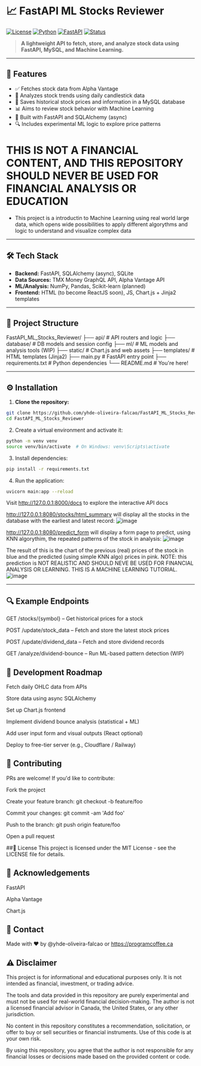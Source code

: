 # 📈 FastAPI ML Stocks Reviewer

[![License](https://img.shields.io/github/license/yhde-oliveira-falcao/FastAPI_ML_Stocks_Reviewer?style=flat-square)](./LICENSE)
[![Python](https://img.shields.io/badge/python-3.10+-blue?style=flat-square)](https://www.python.org/)
[![FastAPI](https://img.shields.io/badge/FastAPI-Framework-green?style=flat-square)](https://fastapi.tiangolo.com/)
[![Status](https://img.shields.io/badge/status-Active-brightgreen?style=flat-square)]()

> **A lightweight API to fetch, store, and analyze stock data using FastAPI, MySQL, and Machine Learning.**

---

## 🚀 Features

- ✅ Fetches stock data from Alpha Vantage
- 🧠 Analyzes stock trends using daily candlestick data
- 💾 Saves historical stock prices and information in a MySQL database
- 📊 Aims to review stock behavior with Machine Learning
- 🔧 Built with FastAPI and SQLAlchemy (async)
- 🔍 Includes experimental ML logic to explore price patterns


# THIS IS NOT A FINANCIAL CONTENT, AND THIS REPOSITORY SHOULD NEVER BE USED FOR FINANCIAL ANALYSIS OR EDUCATION

- This project is a introductin to Machine Learning using real world large data, which opens wide possibilities to apply different algorythms and logic to understand and visualize complex data 

---

## 🛠️ Tech Stack

- **Backend:** FastAPI, SQLAlchemy (async), SQLite
- **Data Sources:** TMX Money GraphQL API, Alpha Vantage API
- **ML/Analysis:** NumPy, Pandas, Scikit-learn (planned)
- **Frontend:** HTML (to become ReactJS soon), JS, Chart.js + Jinja2 templates

---

## 📂 Project Structure
FastAPI_ML_Stocks_Reviewer/
├── api/ # API routers and logic
├── database/ # DB models and session config
├── ml/ # ML models and analysis tools (WIP)
├── static/ # Chart.js and web assets
├── templates/ # HTML templates (Jinja2)
├── main.py # FastAPI entry point
├── requirements.txt # Python dependencies
└── README.md # You're here!

---

## ⚙️ Installation

1. **Clone the repository:**

```bash
git clone https://github.com/yhde-oliveira-falcao/FastAPI_ML_Stocks_Reviewer.git
cd FastAPI_ML_Stocks_Reviewer
```

2. Create a virtual environment and activate it:
```bash
python -m venv venv
source venv/bin/activate  # On Windows: venv\Scripts\activate
```

3. Install dependencies:
```bash
pip install -r requirements.txt
```
4. Run the application:
```bash
uvicorn main:app --reload
```

Visit http://127.0.0.1:8000/docs to explore the interactive API docs

http://127.0.0.1:8080/stocks/html_summary will display all the stocks in the database with the earliest and latest record:
![image](https://github.com/user-attachments/assets/afb058f6-7468-4f6e-b641-2e38f3f3dceb)

http://127.0.0.1:8080/predict_form will display a form page to predict, using KNN algorythim, the repeated patterns of the stock in analysis:
![image](https://github.com/user-attachments/assets/7efea38f-201c-48a2-90c6-7b9cd83738ab)

The result of this is the chart of the previous (real) prices of the stock in blue and the predicted (using simple KNN algo) prices in pink. NOTE: this prediction is NOT REALISTIC AND SHOULD NEVE BE USED FOR FINANCIAL ANALYSIS OR LEARNING. THIS IS A MACHINE LEARNING TUTORIAL.
![image](https://github.com/user-attachments/assets/34d79886-ce10-4bee-b100-3c239a48527f)



____________________________________________________________________

## 🔍 Example Endpoints
GET /stocks/{symbol} – Get historical prices for a stock

POST /update/stock_data – Fetch and store the latest stock prices

POST /update/dividend_data – Fetch and store dividend records

GET /analyze/dividend-bounce – Run ML-based pattern detection (WIP)

## 🧪 Development Roadmap
 Fetch daily OHLC data from APIs

 Store data using async SQLAlchemy

 Set up Chart.js frontend

 Implement dividend bounce analysis (statistical + ML)

 Add user input form and visual outputs (React optional)

 Deploy to free-tier server (e.g., Cloudflare / Railway)

## 🤝 Contributing
PRs are welcome! If you'd like to contribute:

Fork the project

Create your feature branch: git checkout -b feature/foo

Commit your changes: git commit -am 'Add foo'

Push to the branch: git push origin feature/foo

Open a pull request

##📜 License
This project is licensed under the MIT License - see the LICENSE file for details.

## 🙌 Acknowledgements
FastAPI

Alpha Vantage

Chart.js

## 📧 Contact
Made with ❤️ by @yhde-oliveira-falcao or https://programcoffee.ca

## ⚠️ Disclaimer
This project is for informational and educational purposes only. It is not intended as financial, investment, or trading advice.

The tools and data provided in this repository are purely experimental and must not be used for real-world financial decision-making. The author is not a licensed financial advisor in Canada, the United States, or any other jurisdiction.

No content in this repository constitutes a recommendation, solicitation, or offer to buy or sell securities or financial instruments. Use of this code is at your own risk.

By using this repository, you agree that the author is not responsible for any financial losses or decisions made based on the provided content or code.
